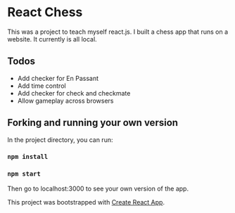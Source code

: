 
# React Chess

This was a project to teach myself react.js. I built a chess app that runs on a website. It currently is all local.

## Todos
* Add checker for En Passant
* Add time control
* Add checker for check and checkmate
* Allow gameplay across browsers

## Forking and running your own version

In the project directory, you can run:

### `npm install`
### `npm start`

Then go to localhost:3000 to see your own version of the app.

This project was bootstrapped with [Create React App](https://github.com/facebook/create-react-app).
